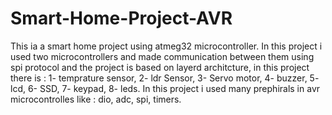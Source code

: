 # Smart-Home-Project-AVR
This ia a smart home project using atmeg32 microcontroller.
In this project i used two microcontrollers and made communication between them using spi protocol and the project is based on layerd architcture, in this project there is :
  1- temprature sensor,
  2- ldr Sensor,
  3- Servo motor,
  4- buzzer,
  5- lcd,
  6- SSD,
  7- keypad,
  8- leds.
In this project i used many prephirals in avr microcontrolles like : dio, adc, spi, timers.
